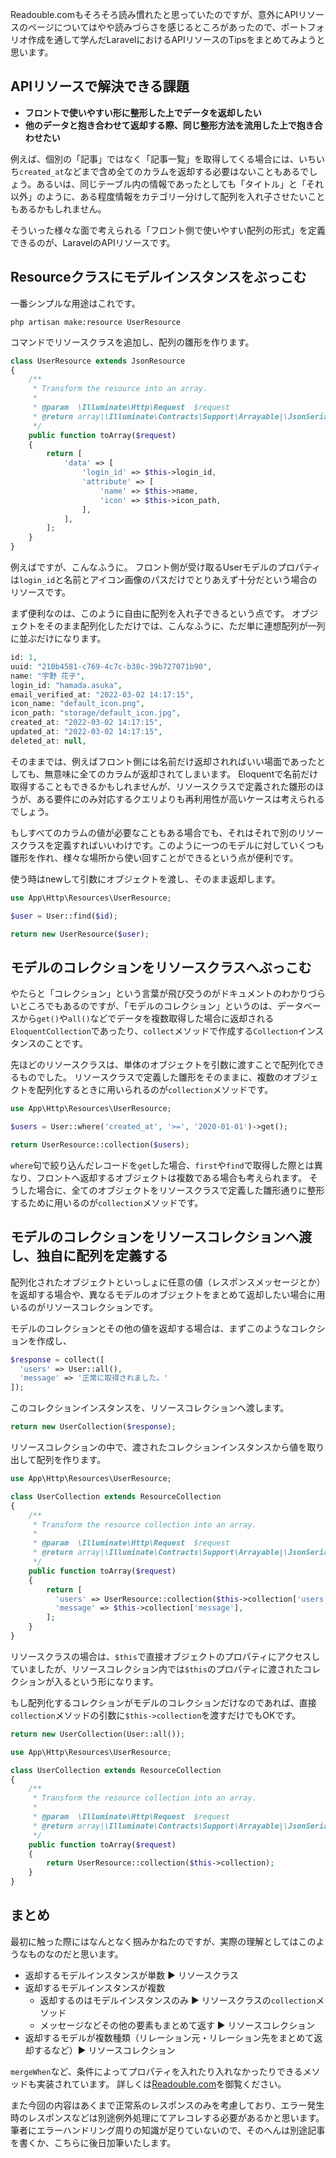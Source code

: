 Readouble.comもそろそろ読み慣れたと思っていたのですが、意外にAPIリソースのページについてはやや読みづらさを感じるところがあったので、ポートフォリオ作成を通して学んだLaravelにおけるAPIリソースのTipsをまとめてみようと思います。

## APIリソースで解決できる課題
- **フロントで使いやすい形に整形した上でデータを返却したい**
- **他のデータと抱き合わせて返却する際、同じ整形方法を流用した上で抱き合わせたい**

例えば、個別の「記事」ではなく「記事一覧」を取得してくる場合には、いちいち`created_at`などまで含め全てのカラムを返却する必要はないこともあるでしょう。あるいは、同じテーブル内の情報であったとしても「タイトル」と「それ以外」のように、ある程度情報をカテゴリー分けして配列を入れ子させたいこともあるかもしれません。

そういった様々な面で考えられる「フロント側で使いやすい配列の形式」を定義できるのが、LaravelのAPIリソースです。

## Resourceクラスにモデルインスタンスをぶっこむ

一番シンプルな用途はこれです。

```
php artisan make:resource UserResource
```

コマンドでリソースクラスを追加し、配列の雛形を作ります。

```php
class UserResource extends JsonResource
{
    /**
     * Transform the resource into an array.
     *
     * @param  \Illuminate\Http\Request  $request
     * @return array|\Illuminate\Contracts\Support\Arrayable|\JsonSerializable
     */
    public function toArray($request)
    {
        return [
            'data' => [
                'login_id' => $this->login_id,
                'attribute' => [
                    'name' => $this->name,
                    'icon' => $this->icon_path,
                ],
            ],
        ];
    }
}
```

例えばですが、こんなふうに。
フロント側が受け取るUserモデルのプロパティは`login_id`と名前とアイコン画像のパスだけでとりあえず十分だという場合のリソースです。

まず便利なのは、このように自由に配列を入れ子できるという点です。
オブジェクトをそのまま配列化しただけでは、こんなふうに、ただ単に連想配列が一列に並ぶだけになります。

```php
id: 1,
uuid: "210b4581-c769-4c7c-b38c-39b727071b90",
name: "宇野 花子",
login_id: "hamada.asuka",
email_verified_at: "2022-03-02 14:17:15",
icon_name: "default_icon.png",
icon_path: "storage/default_icon.jpg",
created_at: "2022-03-02 14:17:15",
updated_at: "2022-03-02 14:17:15",
deleted_at: null,
```

そのままでは、例えばフロント側には名前だけ返却されればいい場面であったとしても、無意味に全てのカラムが返却されてしまいます。
Eloquentで名前だけ取得することもできるかもしれませんが、リソースクラスで定義された雛形のほうが、ある要件にのみ対応するクエリよりも再利用性が高いケースは考えられるでしょう。

もしすべてのカラムの値が必要なこともある場合でも、それはそれで別のリソースクラスを定義すればいいわけです。このように一つのモデルに対していくつも雛形を作れ、様々な場所から使い回すことができるという点が便利です。

使う時はnewして引数にオブジェクトを渡し、そのまま返却します。

```php
use App\Http\Resources\UserResource;

$user = User::find($id);

return new UserResource($user);
```

## モデルのコレクションをリソースクラスへぶっこむ

やたらと「コレクション」という言葉が飛び交うのがドキュメントのわかりづらいところでもあるのですが、「モデルのコレクション」というのは、データベースから`get()`や`all()`などでデータを複数取得した場合に返却される`EloquentCollection`であったり、`collect`メソッドで作成する`Collection`インスタンスのことです。

先ほどのリソースクラスは、単体のオブジェクトを引数に渡すことで配列化できるものでした。
リソースクラスで定義した雛形をそのままに、複数のオブジェクトを配列化するときに用いられるのが`collection`メソッドです。

```php
use App\Http\Resources\UserResource;

$users = User::where('created_at', '>=', '2020-01-01')->get();

return UserResource::collection($users);
```

`where`句で絞り込んだレコードを`get`した場合、`first`や`find`で取得した際とは異なり、フロントへ返却するオブジェクトは複数である場合も考えられます。
そうした場合に、全てのオブジェクトをリソースクラスで定義した雛形通りに整形するために用いるのが`collection`メソッドです。

## モデルのコレクションをリソースコレクションへ渡し、独自に配列を定義する

配列化されたオブジェクトといっしょに任意の値（レスポンスメッセージとか）を返却する場合や、異なるモデルのオブジェクトをまとめて返却したい場合に用いるのがリソースコレクションです。

モデルのコレクションとその他の値を返却する場合は、まずこのようなコレクションを作成し、

```php
$response = collect([
  'users' => User::all(),
  'message' => '正常に取得されました。'
]);
```

このコレクションインスタンスを、リソースコレクションへ渡します。

```php
return new UserCollection($response);
```

リソースコレクションの中で、渡されたコレクションインスタンスから値を取り出して配列を作ります。

```php
use App\Http\Resources\UserResource;

class UserCollection extends ResourceCollection
{
    /**
     * Transform the resource collection into an array.
     *
     * @param  \Illuminate\Http\Request  $request
     * @return array|\Illuminate\Contracts\Support\Arrayable|\JsonSerializable
     */
    public function toArray($request)
    {
        return [
          'users' => UserResource::collection($this->collection['users']),
          'message' => $this->collection['message'],
        ];
    }
}
```

リソースクラスの場合は、`$this`で直接オブジェクトのプロパティにアクセスしていましたが、リソースコレクション内では`$this`のプロパティに渡されたコレクションが入るという形になります。

もし配列化するコレクションがモデルのコレクションだけなのであれば、直接`collection`メソッドの引数に`$this->collection`を渡すだけでもOKです。

```php
return new UserCollection(User::all());
```

```php
use App\Http\Resources\UserResource;

class UserCollection extends ResourceCollection
{
    /**
     * Transform the resource collection into an array.
     *
     * @param  \Illuminate\Http\Request  $request
     * @return array|\Illuminate\Contracts\Support\Arrayable|\JsonSerializable
     */
    public function toArray($request)
    {
        return UserResource::collection($this->collection);
    }
}
```

## まとめ

最初に触った際にはなんとなく掴みかねたのですが、実際の理解としてはこのようなものなのだと思います。

- 返却するモデルインスタンスが単数 ▶︎ リソースクラス
- 返却するモデルインスタンスが複数
  - 返却するのはモデルインスタンスのみ ▶︎ リソースクラスの`collection`メソッド
  - メッセージなどその他の要素もまとめて返す ▶︎ リソースコレクション
- 返却するモデルが複数種類（リレーション元・リレーション先をまとめて返却するなど）▶︎ リソースコレクション

`mergeWhen`など、条件によってプロパティを入れたり入れなかったりできるメソッドも実装されています。
詳しくは[Readouble.com](https://readouble.com/laravel/8.x/ja/eloquent-resources.html)を御覧ください。

また今回の内容はあくまで正常系のレスポンスのみを考慮しており、エラー発生時のレスポンスなどは別途例外処理にてアレコレする必要があるかと思います。
筆者にエラーハンドリング周りの知識が足りていないので、そのへんは別途記事を書くか、こちらに後日加筆いたします。





















